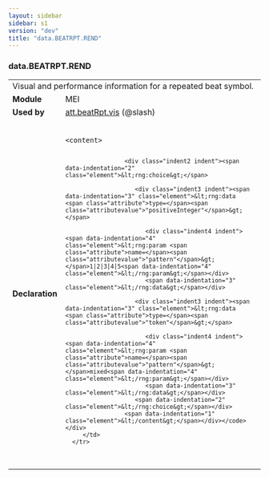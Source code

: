 ```yaml
---
layout: sidebar
sidebar: s1
version: "dev"
title: "data.BEATRPT.REND"
---
```

<div class="macroSpec">
   <h3 id="data.BEATRPT.REND">data.BEATRPT.REND</h3>
   <table class="wovenodd">
      <tr>
         <td colspan="2" class="wovenodd-col2">Visual and performance information for a repeated beat symbol.</td>
      </tr>
      <tr>
         <td class="wovenodd-col1"><strong>Module</strong></td>
         <td class="wovenodd-col2">MEI</td>
      </tr>
      <tr>
         <td class="wovenodd-col1"><strong>Used by</strong></td>
         <td class="wovenodd-col2">
            <div class="parent"><a class="link_odd_classSpec" href="{{ site.baseurl }}/{{ page.version }}/attribute-classes/att.beatrpt.vis.html">att.beatRpt.vis</a> (@slash)
            </div>
         </td>
      </tr>
      <tr>
         <td class="wovenodd-col1"><strong>Declaration</strong></td>
         <td class="wovenodd-col2">
            <div class="code" xml:space="preserve" data-lang="ODD"><code>
                  <div class="indent1 indent"><span data-indentation="1" class="element">&lt;content&gt;</span>
                     
                     <div class="indent2 indent"><span data-indentation="2" class="element">&lt;rng:choice&gt;</span>
                        
                        <div class="indent3 indent"><span data-indentation="3" class="element">&lt;rng:data <span class="attribute">type=</span><span class="attributevalue">"positiveInteger"</span>&gt;</span>
                           
                           <div class="indent4 indent"><span data-indentation="4" class="element">&lt;rng:param <span class="attribute">name=</span><span class="attributevalue">"pattern"</span>&gt;</span>1|2|3|4|5<span data-indentation="4" class="element">&lt;/rng:param&gt;</span></div>
                           <span data-indentation="3" class="element">&lt;/rng:data&gt;</span></div>
                        
                        <div class="indent3 indent"><span data-indentation="3" class="element">&lt;rng:data <span class="attribute">type=</span><span class="attributevalue">"token"</span>&gt;</span>
                           
                           <div class="indent4 indent"><span data-indentation="4" class="element">&lt;rng:param <span class="attribute">name=</span><span class="attributevalue">"pattern"</span>&gt;</span>mixed<span data-indentation="4" class="element">&lt;/rng:param&gt;</span></div>
                           <span data-indentation="3" class="element">&lt;/rng:data&gt;</span></div>
                        <span data-indentation="2" class="element">&lt;/rng:choice&gt;</span></div>
                     <span data-indentation="1" class="element">&lt;/content&gt;</span></div></code></div>
         </td>
      </tr>
   </table>
</div>